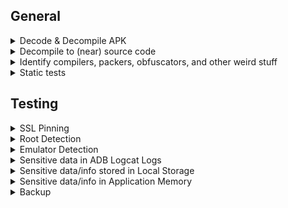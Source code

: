 ## General
<details>
<summary>Decode & Decompile APK</summary>

- `apktool d -o App/ <APPLICATION_NAME>.apk`
    
</details>

<details>
<summary>Decompile to (near) source code</summary>

- `jadx -d App <APPLICATION_NAME>.apk`
    
</details>

<details>
<summary>Identify compilers, packers, obfuscators, and other weird stuff</summary>

- `apkid  --scan-depth 0 -r <apk_filename>.apk`
    
</details>

<details>
<summary>Static tests</summary>

- `jadx -d target_src <apk_filename>.apk`
- `semgrep -c <path>/rules/ <path>/target_src/sources`
    
</details>

## Testing

<details>
<summary>SSL Pinning</summary>
    
</details>

<details>
<summary>Root Detection</summary>
    
</details>

<details>
<summary>Emulator Detection</summary>
    
</details>

<details>
<summary>Sensitive data in ADB Logcat Logs</summary>

- `adb logcat | grep "$(adb shell ps | grep <package-name> | awk '{print $2}')"`
    
</details>

<details>
<summary>Sensitive data/info stored in Local Storage</summary>
    
</details>

<details>
<summary>Sensitive data/info in Application Memory</summary>
    
</details>

<details>
<summary>Backup</summary>

- Check `android:allowBackup="true"` in the Manifest.xml
- To backup one application, with its apk
    - `adb backup -apk <package_name> -f <backup_name>.adb`
    
</details>



